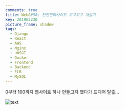 ```yaml
---
comments: true
title: Web&#58; 단편만화사이트 로쿠로쿠 개발기
key: 201902230
picture_frame: shadow
tags:
  - Django
  - React
  - AWS
  - Nginx
  - uWSGI
  - Docker
  - Frontend
  - Backend
  - ELB
  - MySQL
---
```


0부터 100까지 웹사이트 하나 만들고자 했다가 드디어 탈출...

<!--more-->




![text](https://raw.githubusercontent.com/q0115643/my_blog/master/assets/images/rokuroku/0.png)

